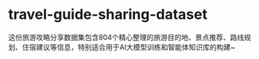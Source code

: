 # travel-guide-sharing-dataset
这份旅游攻略分享数据集包含804个精心整理的旅游目的地、景点推荐、路线规划、住宿建议等信息，特别适合用于AI大模型训练和智能体知识库的构建~
